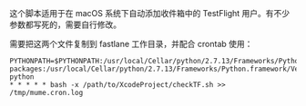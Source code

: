 这个脚本适用于在 macOS 系统下自动添加收件箱中的 TestFlight 用户。有不少参数都写死的，需要自行修改。

需要把这两个文件复制到 fastlane 工作目录，并配合 crontab 使用：

```
PYTHONPATH=$PYTHONPATH:/usr/local/Cellar/python/2.7.13/Frameworks/Python.framework/Versions/2.7/lib/python2.7/site-packages:/usr/local/Cellar/python/2.7.13/Frameworks/Python.framework/Versions/2.7/lib/site-python
* * * * * bash -x /path/to/XcodeProject/checkTF.sh >> /tmp/mume.cron.log
```

